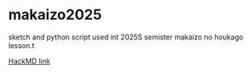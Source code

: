# makaizo2025
sketch and python script used int 2025S semister makaizo no houkago lesson.t

[HackMD link](https://hackmd.io/@Utyujin/rJE0oSdGxl)
